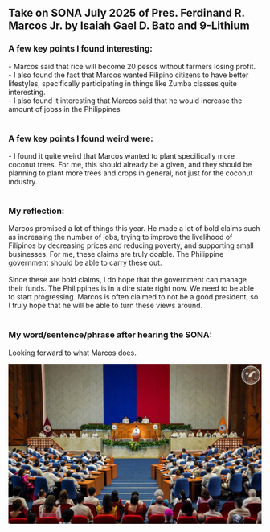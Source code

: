 <strong>
    <h2>
        Take on SONA July 2025 of Pres. Ferdinand R. Marcos Jr.
        by Isaiah Gael D. Bato and 9-Lithium
    </h2>
</strong>
<strong><h3> A few key points I found interesting: </h3></strong>
- Marcos said that rice will become 20 pesos without farmers losing profit.
<br/>- I also found the fact that Marcos wanted Filipino citizens to have better lifestyles, specifically participating in things like Zumba classes quite interesting.
<br/>- I also found it interesting that Marcos said that he would increase the amount of jobss in the Philippines
<br/>
<br/>
<strong><h3> A few key points I found weird were: </h3></strong>
- I found it quite weird that Marcos wanted to plant specifically more coconut trees. For me, this should already be a given, and they should be planning to plant more trees and crops in general, not just for the coconut industry.
<br/>
<br/>
<strong><h3> My reflection: </h3></strong>
Marcos promised a lot of things this year. He made a lot of bold claims such as increasing the number of jobs, trying to improve the livelihood of Filipinos by decreasing prices and reducing poverty, and supporting small businesses. For me, these claims are truly doable. The Philippine government should be able to carry these out.
<br/>
<br/>
Since these are bold claims, I do hope that the government can manage their funds. The Philippines is in a dire state right now. We need to be able to start progressing. Marcos is often claimed to not be a good president, so I truly hope that he will be able to turn these views around.
<br/>
<br/>
<strong><h3> My word/sentence/phrase after hearing the SONA: </h3></strong>
Looking forward to what Marcos does.
<br/>

![alt text](image.png)